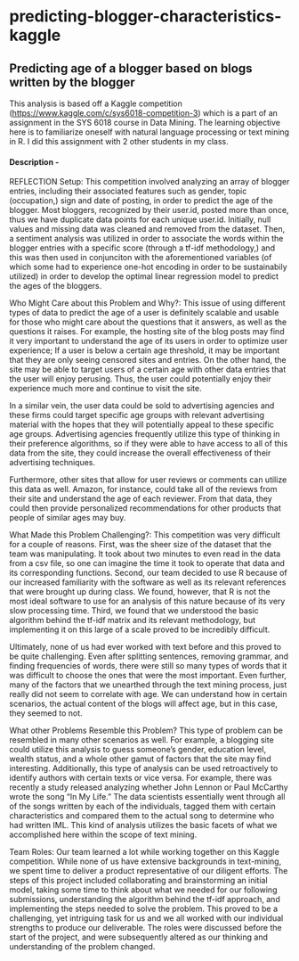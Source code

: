 # predicting-blogger-characteristics-kaggle

## Predicting age of a blogger based on blogs written by the blogger

This analysis is based off a Kaggle competition (https://www.kaggle.com/c/sys6018-competition-3) which is a part of an assignment in the SYS 6018 course in Data Mining. The learning objective here is to familiarize oneself with natural language processing or text mining in R. I did this assignment with 2 other students in my class.

#### Description -

REFLECTION Setup: This competition involved analyzing an array of blogger entries, including their associated features such as gender, topic (occupation,) sign and date of posting, in order to predict the age of the blogger. Most bloggers, recognized by their user.id, posted more than once, thus we have duplicate data points for each unique user.id. Initially, null values and missing data was cleaned and removed from the dataset. Then, a sentiment analysis was utilized in order to associate the words within the blogger entries with a specific score (through a tf-idf methodology,) and this was then used in conjunciton with the aforementioned variables (of which some had to experience one-hot encoding in order to be sustainabily utilized) in order to develop the optimal linear regression model to predict the ages of the bloggers.

Who Might Care about this Problem and Why?: This issue of using different types of data to predict the age of a user is definitely scalable and usable for those who might care about the questions that it answers, as well as the questions it raises. For example, the hosting site of the blog posts may find it very important to understand the age of its users in order to optimize user experience; If a user is below a certain age threshold, it may be important that they are only seeing censored sites and entries. On the other hand, the site may be able to target users of a certain age with other data entries that the user will enjoy perusing. Thus, the user could potentially enjoy their experience much more and continue to visit the site.

In a similar vein, the user data could be sold to advertising agencies and these firms could target specific age groups with relevant advertising material with the hopes that they will potentially appeal to these specific age groups. Advertising agencies frequently utilize this type of thinking in their preference algorithms, so if they were able to have access to all of this data from the site, they could increase the overall effectiveness of their advertising techniques.

Furthermore, other sites that allow for user reviews or comments can utilize this data as well. Amazon, for instance, could take all of the reviews from their site and understand the age of each reviewer. From that data, they could then provide personalized recommendations for other products that people of similar ages may buy.

What Made this Problem Challenging?: This competition was very difficult for a couple of reasons. First, was the sheer size of the dataset that the team was manipulating. It took about two minutes to even read in the data from a csv file, so one can imagine the time it took to operate that data and its corresponding functions. Second, our team decided to use R because of our increased familiarity with the software as well as its relevant references that were brought up during class. We found, however, that R is not the most ideal software to use for an analysis of this nature because of its very slow processing time. Third, we found that we understood the basic algorithm behind the tf-idf matrix and its relevant methodology, but implementing it on this large of a scale proved to be incredibly difficult.

Ultimately, none of us had ever worked with text before and this proved to be quite challenging. Even after splitting sentences, removing grammar, and finding frequencies of words, there were still so many types of words that it was difficult to choose the ones that were the most important. Even further, many of the factors that we unearthed through the text mining process, just really did not seem to correlate with age. We can understand how in certain scenarios, the actual content of the blogs will affect age, but in this case, they seemed to not.

What other Problems Resemble this Problem? This type of problem can be resembled in many other scenarios as well. For example, a blogging site could utilize this analysis to guess someone’s gender, education level, wealth status, and a whole other gamut of factors that the site may find interesting. Additionally, this type of analysis can be used retroactively to identify authors with certain texts or vice versa. For example, there was recently a study released analyzing whether John Lennon or Paul McCarthy wrote the song “In My Life.” The data scientists essentially went through all of the songs written by each of the individuals, tagged them with certain characteristics and compared them to the actual song to determine who had written IML. This kind of analysis utilizes the basic facets of what we accomplished here within the scope of text mining.

Team Roles: Our team learned a lot while working together on this Kaggle competition. While none of us have extensive backgrounds in text-mining, we spent time to deliver a product representative of our diligent efforts. The steps of this project included collaborating and brainstorming an initial model, taking some time to think about what we needed for our following submissions, understanding the algorithm behind the tf-idf approach, and implementing the steps needed to solve the problem. This proved to be a challenging, yet intriguing task for us and we all worked with our individual strengths to produce our deliverable. The roles were discussed before the start of the project, and were subsequently altered as our thinking and understanding of the problem changed.
